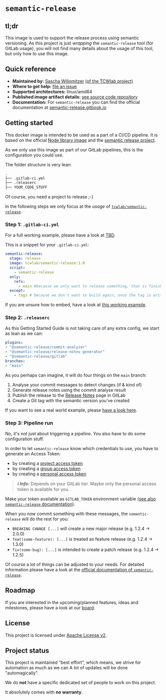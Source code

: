 # `semantic-release`

## tl;dr

This image is used to support the release process using semantic versioning.
As this project is just _wrapping_ the `semantic-release` tool (for GitLab usage),
you will not find many details about the usage of this tool, but only how to use this image.

## Quick reference

- **Maintained by:** [Sascha Willomitzer](https://thechameleonway.com) [(of the TCWlab project)](https://gitlab.com/sascha_willomitzer)
- **Where to get help:** [file an issue](https://gitlab.com/tcwlab.com/saas/baseline/images/semantic-release/-/issues)
- **Supported architectures:** linux/amd64
- **Published image artifact details:** [see source code repository](https://gitlab.com/tcwlab.com/saas/baseline/images/semantic-release/-/tree/main)
- **Documentation:** For `semantic-release` you can find the official documentation at [semantic-release.gitbook.io](https://semantic-release.gitbook.io/semantic-release/)

## Getting started

This docker image is intended to be used as a part of a CI/CD pipeline. It is based on the official
[Node library image](https://hub.docker.com/_/node) and the [semantic release project](https://github.com/semantic-release).

As we only use this image as part of our GitLab pipelines, this is the configuration you could use.

The folder structure is very lean:

```bash
.
├── .gitlab-ci.yml
├── .releaserc
├── YOUR_CODE_STUFF
```

Of course, you need a project to release ;-)

In the following steps we only focus at the _usage_ of
[`tcwlab/semantic-release`](https://hub.docker.com/r/tcwlab/semantic-release).

### Step 1: `.gitlab-ci.yml`

For a full working example, please have a look at
[TBD](https://gitlab.com/tcwlab.com/saas/baseline/images/semantic-release/).

This is a snippet for your `.gitlab-ci.yml`:

```yaml
semantic-release:
  stage: release
  image: tcwlab/semantic-release:1.0
  script:
    - semantic-release
  only:
    refs:
      - main #because we only want to release something, that is finished
  except:
    - tags # because we don't want to build again, once the tag is written
```

If you are unsure how to embed, have a look at [this working example](https://gitlab.com/tcwlab.com/saas/baseline/images/semantic-release/-/blob/main/.gitlab-ci.yml).

### Step 2: `.releaserc`

As this Getting Started Guide is not taking care of any extra config, we start
as lean as we can:

```yaml
plugins:
- "@semantic-release/commit-analyzer"
- "@semantic-release/release-notes-generator"
- "@semantic-release/gitlab"
branches:
- "main"
```

As you perhaps can imagine, it will do four things on the `main` branch:

 1. Analyse your commit messages to detect changes (if & kind of)
 2. Generate release notes using the commit analyse result
 3. Publish the release to the [Release Notes](https://gitlab.com/tcwlab.com/saas/baseline/images/semantic-release/-/releases) page in GitLab
 4. Create a Git tag with the semantic version you've created

If you want to see a real world example, please [have a look here](https://gitlab.com/tcwlab.com/saas/baseline/images/semantic-release/-/blob/main/.releaserc).

### Step 3: Pipeline run

No, it's not just about triggering a pipeline. You also have to do some configuration stuff.

In order to let `semantic-release` know which credentials to use, you have to generate an Access Token:

- by creating a [project access token](https://docs.gitlab.com/ee/user/project/settings/project_access_tokens.html)
- by creating a [group access token](https://docs.gitlab.com/ee/user/group/settings/group_access_tokens.html)
- by creating a [personal access token](https://docs.gitlab.com/ee/user/profile/personal_access_tokens.html)

> **_ℹ️ Info:_**  Depends on your GitLab tier. Maybe only the personal access token is available for you.

Make your token available as `GITLAB_TOKEN` environment variable ([see also `semantic-release` documentation](https://semantic-release.gitbook.io/semantic-release/usage/ci-configuration#authentication)).

When you now commit something with these messages, the `semantic-release` will do the rest for you:

- `BREAKING CHANGE [...]` will create a new major release (e.g. 1.2.4 -> 2.0.0)
- `feat(some-feature): [...]` is treated as feature release (e.g. 1.2.4 -> 1.3.0)
- `fix(some-bug): [...]` is intended to create a patch release (e.g. 1.2.4 -> 1.2.5)

Of course a lot of things can be adjusted to your needs. For detailed information please have a look at the [official documentation of `semantic-release`](https://semantic-release.gitbook.io/).

## Roadmap
If you are interested in the upcoming/planned features, ideas and milestones,
please have a look at our [board](https://gitlab.com/tcwlab.com/saas/baseline/images/semantic-release/-/boards).

## License
This project is licensed under [Apache License v2](./LICENSE).

## Project status

This project is maintained "best effort", which means, we strive for automation as much as we can
A lot of updates will be done "automagically".

We do **not** have a specific dedicated set of people to work on this project.

It absolutely comes with **no warranty**.

